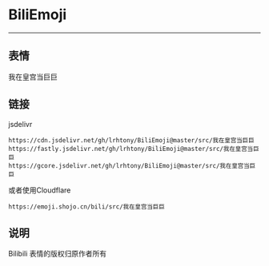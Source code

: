# BiliEmoji
---
## 表情
我在皇宫当巨巨
## 链接
jsdelivr
```
https://cdn.jsdelivr.net/gh/lrhtony/BiliEmoji@master/src/我在皇宫当巨巨
https://fastly.jsdelivr.net/gh/lrhtony/BiliEmoji@master/src/我在皇宫当巨巨
https://gcore.jsdelivr.net/gh/lrhtony/BiliEmoji@master/src/我在皇宫当巨巨
```
或者使用Cloudflare
```
https://emoji.shojo.cn/bili/src/我在皇宫当巨巨
```
## 说明
Bilibili 表情的版权归原作者所有
